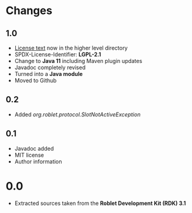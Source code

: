 
# Changes

## 1.0
* [License text](../LICENSE.md) now in the higher level directory
* SPDX-License-Identifier: **LGPL-2.1**
* Change to **Java 11** including Maven plugin updates
* Javadoc completely revised
* Turned into a **Java module**
* Moved to Github

## 0.2
* Added *org.roblet.protocol.SlotNotActiveException*

## 0.1
* Javadoc added
* MIT license
* Author information

# 0.0
* Extracted sources taken from the **Roblet Development Kit (RDK) 3.1**
